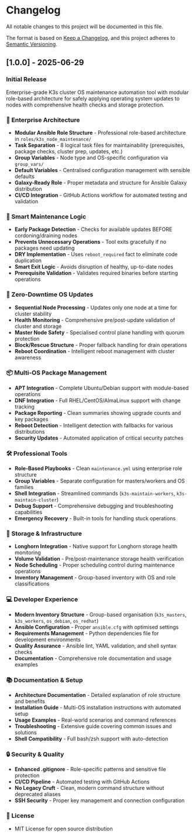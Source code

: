 # Changelog

All notable changes to this project will be documented in this file.

The format is based on [Keep a Changelog](https://keepachangelog.com/en/1.0.0/),
and this project adheres to [Semantic Versioning](https://semver.org/spec/v2.0.0.html).

## [1.0.0] - 2025-06-29

### Initial Release

Enterprise-grade K3s cluster OS maintenance automation tool with modular role-based architecture for safely applying operating system updates to nodes with comprehensive health checks and storage protection.

### 🏢 Enterprise Architecture
- **Modular Ansible Role Structure** - Professional role-based architecture in `roles/k3s_node_maintenance/`
- **Task Separation** - 8 logical task files for maintainability (prerequisites, package checks, cluster prep, updates, etc.)
- **Group Variables** - Node type and OS-specific configuration via `group_vars/`
- **Default Variables** - Centralised configuration management with sensible defaults
- **Galaxy-Ready Role** - Proper metadata and structure for Ansible Galaxy distribution
- **CI/CD Integration** - GitHub Actions workflow for automated testing and validation

### 🎯 Smart Maintenance Logic
- **Early Package Detection** - Checks for available updates BEFORE cordoning/draining nodes
- **Prevents Unnecessary Operations** - Tool exits gracefully if no packages need updating
- **DRY Implementation** - Uses `reboot_required` fact to eliminate code duplication
- **Smart Exit Logic** - Avoids disruption of healthy, up-to-date nodes
- **Prerequisite Validation** - Validates required binaries before starting operations

### 🔧 Zero-Downtime OS Updates
- **Sequential Node Processing** - Updates only one node at a time for cluster stability
- **Health Monitoring** - Comprehensive pre/post-update validation of cluster and storage
- **Master Node Safety** - Specialised control plane handling with quorum protection
- **Block/Rescue Structure** - Proper fallback handling for drain operations
- **Reboot Coordination** - Intelligent reboot management with cluster awareness

### 📦 Multi-OS Package Management
- **APT Integration** - Complete Ubuntu/Debian support with module-based operations
- **DNF Integration** - Full RHEL/CentOS/AlmaLinux support with change tracking
- **Package Reporting** - Clean summaries showing upgrade counts and key packages
- **Reboot Detection** - Intelligent detection with fallbacks for various distributions
- **Security Updates** - Automated application of critical security patches

### 🛠️ Professional Tools
- **Role-Based Playbooks** - Clean `maintenance.yml` using enterprise role structure
- **Group Variables** - Separate configuration for masters/workers and OS families
- **Shell Integration** - Streamlined commands (`k3s-maintain-workers`, `k3s-maintain-cluster`)
- **Debug Support** - Comprehensive debugging and troubleshooting capabilities
- **Emergency Recovery** - Built-in tools for handling stuck operations

### 🔌 Storage & Infrastructure
- **Longhorn Integration** - Native support for Longhorn storage health monitoring
- **Volume Validation** - Pre/post-maintenance storage health verification
- **Node Scheduling** - Proper scheduling control during maintenance operations
- **Inventory Management** - Group-based inventory with OS and role classifications

### 💻 Developer Experience
- **Modern Inventory Structure** - Group-based organisation (`k3s_masters`, `k3s_workers`, `os_debian`, `os_redhat`)
- **Ansible Configuration** - Proper `ansible.cfg` with optimised settings
- **Requirements Management** - Python dependencies file for development environments
- **Quality Assurance** - Ansible lint, YAML validation, and shell syntax checks
- **Documentation** - Comprehensive role documentation and usage examples

### 📚 Documentation & Setup
- **Architecture Documentation** - Detailed explanation of role structure and benefits
- **Installation Guide** - Multi-OS installation instructions with automated setup
- **Usage Examples** - Real-world scenarios and command references
- **Troubleshooting** - Extensive guide covering common issues and solutions
- **Shell Compatibility** - Full bash/zsh support with auto-detection

### 🔒 Security & Quality
- **Enhanced .gitignore** - Role-specific patterns and sensitive file protection
- **CI/CD Pipeline** - Automated testing with GitHub Actions
- **No Legacy Cruft** - Clean, modern command structure without deprecated aliases
- **SSH Security** - Proper key management and connection configuration

### 📄 License
- MIT License for open source distribution
